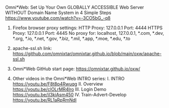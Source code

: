 Omni*Web: Set Up Your Own GLOBALLY ACCESSIBLE Web Server WITHOUT Domain Name System in 4 Simple Steps
https://www.youtube.com/watch?v=-3CO5bG_-q8

1. Firefox browser proxy settings:
HTTP Proxy: 127.0.0.1
Port: 4444
HTTPS Proxy: 127.0.0.1
Port: 4445
No proxy for: localhost, 127.0.0.1, *.com, *.dev, *.org, *.io, *.net, *.gov, *.biz, *.mil, *.app, *.moe, *.edu, *.to

2. apache-ssl.sh link: 
https://github.com/omnixtar/omnixtar.github.io/blob/main/oxw/apache-ssl.sh

3. Omni*Web GitHub start page:
https://omnixtar.github.io/oxw/

4. Other videos in the Omni*Web INTRO series:
I. INTRO https://youtu.be/F8t8p4Rwuqg
II. Overview https://youtu.be/clOLrMR4Iro
III. Login Demo https://youtu.be/iI3kiAsm450
IV. Train-Advert-Develop https://youtu.be/RL1aRpRmNdI
